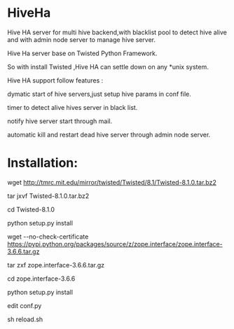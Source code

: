 HiveHa
======

Hive HA server for multi hive backend,with blacklist  pool to detect hive alive and  with admin node server to manage
hive server.

Hive Ha server base on Twisted Python Framework.

So with install Twisted ,Hive HA can settle down on any *unix system.

Hive HA support follow features :


dymatic  start of hive servers,just setup hive params in conf file.

timer to detect alive hives server in black list.

notify hive server start through mail.

automatic kill and restart dead hive server through admin node server.


Installation:
======

wget http://tmrc.mit.edu/mirror/twisted/Twisted/8.1/Twisted-8.1.0.tar.bz2


tar jxvf  Twisted-8.1.0.tar.bz2 


cd Twisted-8.1.0


python setup.py install 


wget  --no-check-certificate  https://pypi.python.org/packages/source/z/zope.interface/zope.interface-3.6.6.tar.gz

tar zxf zope.interface-3.6.6.tar.gz

cd zope.interface-3.6.6

python setup.py install 

edit conf.py

sh reload.sh





